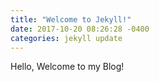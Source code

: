 ```yaml
---
title: "Welcome to Jekyll!"
date: 2017-10-20 08:26:28 -0400
categories: jekyll update
---
```


Hello, Welcome to my Blog!

